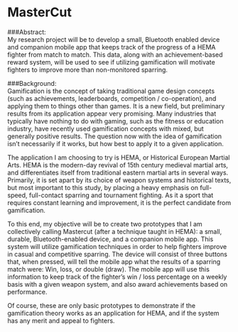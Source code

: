MasterCut
=====

###Abstract:  
My research project will be to develop a small, Bluetooth enabled device and companion mobile app that keeps track of the progress of a HEMA fighter from match to match.  This data, along with an achievement-based reward system, will be used to see if utilizing gamification will motivate fighters to improve more than non-monitored sparring.

###Background:  
Gamification is the concept of taking traditional game design concepts (such as achievements, leaderboards, competition / co-operation), and applying them to things other than games.  It is a new field, but preliminary results from its application appear very promising.  Many industries that typically have nothing to do with gaming, such as the fitness or education industry, have recently used gamification concepts with mixed, but generally positive results.  The question now with the idea of gamification isn’t necessarily if it works, but how best to apply it to a given application.

The application I am choosing to try is HEMA, or Historical European Martial Arts.  HEMA is the modern-day revival of 15th century medieval martial arts, and differentiates itself from traditional eastern martial arts in several ways.  Primarily, it is set apart by its choice of weapon systems and historical texts, but most important to this study, by placing a heavy emphasis on full-speed, full-contact sparring and tournament fighting.  As it a sport that requires constant learning and improvement, it is the perfect candidate from gamification.

To this end, my objective will be to create two prototypes that I am collectively calling Mastercut (after a technique taught in HEMA):  a small, durable, Bluetooth-enabled device, and a companion mobile app.  This system will utilize gamification techniques in order to help fighters improve in casual and competitive sparring.  The device will consist of three buttons that, when pressed, will tell the mobile app what the results of a sparring match were:  Win, loss, or double (draw).  The mobile app will use this information to keep track of the fighter’s win / loss percentage on a weekly basis with a given weapon system, and also award achievements based on performance.

Of course, these are only basic prototypes to demonstrate if the gamification theory works as an application for HEMA, and if the system has any merit and appeal to fighters.
